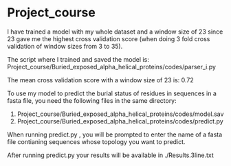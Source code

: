# Project_course
I have trained a model with my whole dataset and a window size of 23 since 23 gave me the highest cross validation score (when doing 3 fold cross validation of window sizes from 3 to 35). 

The script where I trained and saved the model is: 
Project_course/Buried_exposed_alpha_helical_proteins/codes/parser_i.py

The mean cross validation score with a window size of 23 is: 0.72 

To use my model to predict the burial status of residues in sequences in a fasta file, you need the following files in the same directory:

1. Project_course/Buried_exposed_alpha_helical_proteins/codes/model.sav
2. Project_course/Buried_exposed_alpha_helical_proteins/codes/predict.py

When running predict.py , you will be prompted to enter the name of a fasta file contianing sequences whose topology you want to predict.

After running predict.py your results will be available in ./Results.3line.txt

